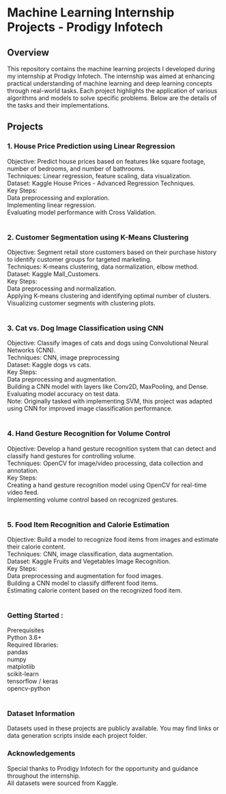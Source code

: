 # Machine Learning Internship Projects - Prodigy Infotech<br>
## Overview<br>
This repository contains the machine learning projects I developed during my internship at Prodigy Infotech. The internship was aimed at enhancing practical understanding of machine learning and deep learning concepts through real-world tasks. Each project highlights the application of various algorithms and models to solve specific problems. Below are the details of the tasks and their implementations.
<br>
## Projects<br>
### 1. House Price Prediction using Linear Regression<br>
Objective: Predict house prices based on features like square footage, number of bedrooms, and number of bathrooms.<br>
Techniques: Linear regression, feature scaling, data visualization.<br>
Dataset: Kaggle House Prices - Advanced Regression Techniques.<br>
Key Steps:<br>
Data preprocessing and exploration.<br>
Implementing linear regression.<br>
Evaluating model performance with Cross Validation.<br>
<br>
### 2. Customer Segmentation using K-Means Clustering<br>
Objective: Segment retail store customers based on their purchase history to identify customer groups for targeted marketing.<br>
Techniques: K-means clustering, data normalization, elbow method.<br>
Dataset: Kaggle Mall_Customers.<br>
Key Steps:<br>
Data preprocessing and normalization.<br>
Applying K-means clustering and identifying optimal number of clusters.<br>
Visualizing customer segments with clustering plots.<br>
<br>
### 3. Cat vs. Dog Image Classification using CNN<br>
Objective: Classify images of cats and dogs using Convolutional Neural Networks (CNN).<br>
Techniques: CNN, image preprocessing<br>
Dataset: Kaggle dogs vs cats.<br>
Key Steps:<br>
Data preprocessing and augmentation.<br>
Building a CNN model with layers like Conv2D, MaxPooling, and Dense.<br>
Evaluating model accuracy on test data.<br>
Note: Originally tasked with implementing SVM, this project was adapted using CNN for improved image classification performance.<br>
<br>
### 4. Hand Gesture Recognition for Volume Control<br>
Objective: Develop a hand gesture recognition system that can detect and classify hand gestures for controlling volume.<br>
Techniques: OpenCV for image/video processing, data collection and annotation.<br>
Key Steps:<br>
Creating a hand gesture recognition model using OpenCV for real-time video feed.<br>
Implementing volume control based on recognized gestures.<br>
<br>
### 5. Food Item Recognition and Calorie Estimation<br>
Objective: Build a model to recognize food items from images and estimate their calorie content.<br>
Techniques: CNN, image classification, data augmentation.<br>
Dataset: Kaggle Fruits and Vegetables Image Recognition.<br>
Key Steps:<br>
Data preprocessing and augmentation for food images.<br>
Building a CNN model to classify different food items.<br>
Estimating calorie content based on the recognized food item.<br>
<br>
### Getting Started :<br>
Prerequisites<br>
Python 3.6+<br>
Required libraries:<br>
pandas<br>
numpy<br>
matplotlib<br>
scikit-learn<br>
tensorflow / keras<br>
opencv-python<br>
<br>
### Dataset Information<br>
Datasets used in these projects are publicly available. You may find links or data generation scripts inside each project folder.<br>

### Acknowledgements<br>
Special thanks to Prodigy Infotech for the opportunity and guidance throughout the internship.<br>
All datasets were sourced from Kaggle. <br>
